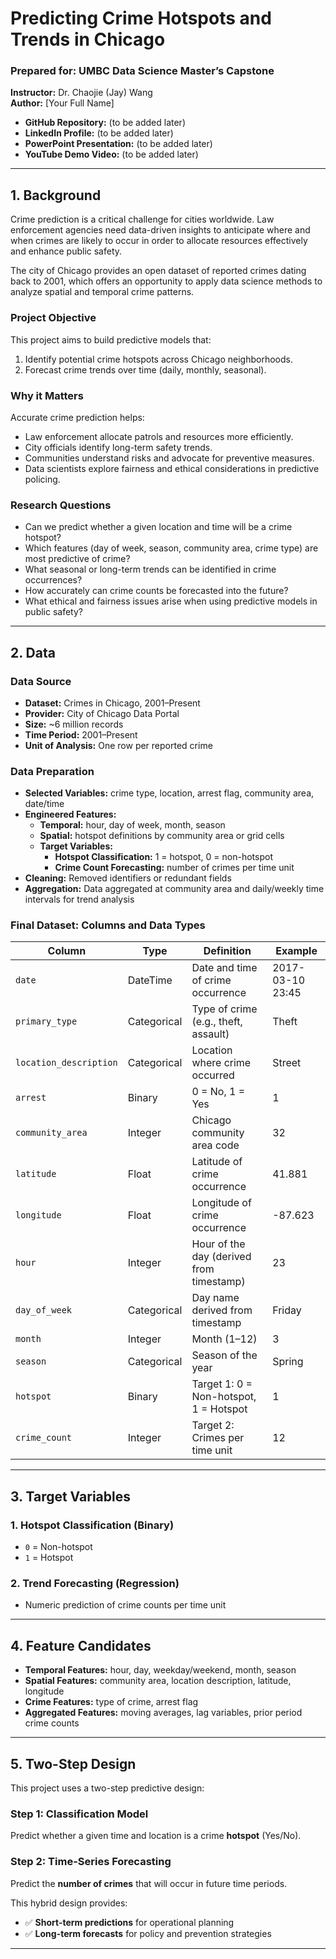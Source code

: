 # Predicting Crime Hotspots and Trends in Chicago

### Prepared for: UMBC Data Science Master’s Capstone  
**Instructor:** Dr. Chaojie (Jay) Wang  
**Author:** [Your Full Name]

- **GitHub Repository:** (to be added later)  
- **LinkedIn Profile:** (to be added later)  
- **PowerPoint Presentation:** (to be added later)  
- **YouTube Demo Video:** (to be added later)

---

## 1. Background

Crime prediction is a critical challenge for cities worldwide. Law enforcement agencies need data-driven insights to anticipate where and when crimes are likely to occur in order to allocate resources effectively and enhance public safety.

The city of Chicago provides an open dataset of reported crimes dating back to 2001, which offers an opportunity to apply data science methods to analyze spatial and temporal crime patterns.

### Project Objective

This project aims to build predictive models that:

1. Identify potential crime hotspots across Chicago neighborhoods.  
2. Forecast crime trends over time (daily, monthly, seasonal).

### Why it Matters

Accurate crime prediction helps:

- Law enforcement allocate patrols and resources more efficiently.  
- City officials identify long-term safety trends.  
- Communities understand risks and advocate for preventive measures.  
- Data scientists explore fairness and ethical considerations in predictive policing.

### Research Questions

- Can we predict whether a given location and time will be a crime hotspot?  
- Which features (day of week, season, community area, crime type) are most predictive of crime?  
- What seasonal or long-term trends can be identified in crime occurrences?  
- How accurately can crime counts be forecasted into the future?  
- What ethical and fairness issues arise when using predictive models in public safety?

---

## 2. Data

### Data Source

- **Dataset:** Crimes in Chicago, 2001–Present  
- **Provider:** City of Chicago Data Portal  
- **Size:** ~6 million records  
- **Time Period:** 2001–Present  
- **Unit of Analysis:** One row per reported crime

### Data Preparation

- **Selected Variables:** crime type, location, arrest flag, community area, date/time  
- **Engineered Features:**
  - **Temporal:** hour, day of week, month, season  
  - **Spatial:** hotspot definitions by community area or grid cells  
  - **Target Variables:**
    - **Hotspot Classification:** 1 = hotspot, 0 = non-hotspot  
    - **Crime Count Forecasting:** number of crimes per time unit  
- **Cleaning:** Removed identifiers or redundant fields  
- **Aggregation:** Data aggregated at community area and daily/weekly time intervals for trend analysis

### Final Dataset: Columns and Data Types

| Column              | Type        | Definition                                  | Example            |
|---------------------|-------------|---------------------------------------------|--------------------|
| `date`              | DateTime    | Date and time of crime occurrence           | 2017-03-10 23:45   |
| `primary_type`      | Categorical | Type of crime (e.g., theft, assault)        | Theft              |
| `location_description` | Categorical | Location where crime occurred          | Street             |
| `arrest`            | Binary      | 0 = No, 1 = Yes                              | 1                  |
| `community_area`    | Integer     | Chicago community area code                 | 32                 |
| `latitude`          | Float       | Latitude of crime occurrence                | 41.881             |
| `longitude`         | Float       | Longitude of crime occurrence               | -87.623            |
| `hour`              | Integer     | Hour of the day (derived from timestamp)    | 23                 |
| `day_of_week`       | Categorical | Day name derived from timestamp             | Friday             |
| `month`             | Integer     | Month (1–12)                                 | 3                  |
| `season`            | Categorical | Season of the year                          | Spring             |
| `hotspot`           | Binary      | Target 1: 0 = Non-hotspot, 1 = Hotspot      | 1                  |
| `crime_count`       | Integer     | Target 2: Crimes per time unit              | 12                 |

---

## 3. Target Variables

### 1. **Hotspot Classification (Binary)**
- `0` = Non-hotspot  
- `1` = Hotspot

### 2. **Trend Forecasting (Regression)**
- Numeric prediction of crime counts per time unit

---

## 4. Feature Candidates

- **Temporal Features:** hour, day, weekday/weekend, month, season  
- **Spatial Features:** community area, location description, latitude, longitude  
- **Crime Features:** type of crime, arrest flag  
- **Aggregated Features:** moving averages, lag variables, prior period crime counts

---

## 5. Two-Step Design

This project uses a two-step predictive design:

### Step 1: Classification Model
Predict whether a given time and location is a crime **hotspot** (Yes/No).

### Step 2: Time-Series Forecasting
Predict the **number of crimes** that will occur in future time periods.

This hybrid design provides:

- ✅ **Short-term predictions** for operational planning  
- ✅ **Long-term forecasts** for policy and prevention strategies

---

